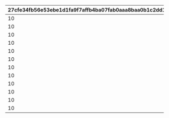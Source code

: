 |27cfe34fb56e53ebe1d1fa9f7affb4ba07fab0aaa8baa0b1c2dd1111e55a542e|30ad99a471485dd3ce537bf317c19f23649958b64cb35129434a8b1487e1e4f4|a60821556d91caaa1e63de2eeb0d10e28fd4f1c507eef3c52e9ab038cda50234|5cf6efb19d7b9da101f40e630c12e468b2a569520d8ff3c7d3c5a420c42b7d71|1e35cae1b8b259bc447867672b4fadc3bd5125d77224459c97c0ec234416b47e|8e5f144386f5fb7a114481674959f828a72622437ccd37e5eb33ceb5f262dc32|
| --- | --- | --- | --- | --- | --- |
|10|1002|2020/04/01|1|0|6|
|10|1002|2020/04/01 2:00:00|2|120|2|
|10|1002|2020/04/01 4:00:00|3|120|2|
|10|1002|2020/04/01 6:00:00|4|120|2|
|10|1002|2020/04/01 8:00:00|5|120|2|
|10|1002|2020/04/01 10:00:00|6|120|2|
|10|1002|2020/04/01 12:00:00|7|120|2|
|10|1002|2020/04/01 14:00:00|8|120|2|
|10|1002|2020/04/01 16:00:00|9|120|2|
|10|1002|2020/04/01 18:00:00|10|120|2|
|10|1002|2020/04/01 20:00:00|11|120|2|
|10|1002|2020/04/01 22:00:00|12|120|2|